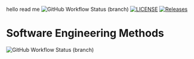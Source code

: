 hello read me
![GitHub Workflow Status (branch)](https://img.shields.io/github/actions/workflow/status/kester99/sem/main.yml?branch=main)
[![LICENSE](https://img.shields.io/github/license/kester99/sem.svg?style=flat-square)](https://github.com/kester99/sem/blob/master/LICENSE)
[![Releases](https://img.shields.io/github/release/kester99/sem/all.svg?style=flat-square)](https://github.com/kester99/sem/releases)
# Software Engineering Methods
![GitHub Workflow Status (branch)](https://img.shields.io/github/actions/workflow/status/kester99/sem/main.yml?branch=sem1)
